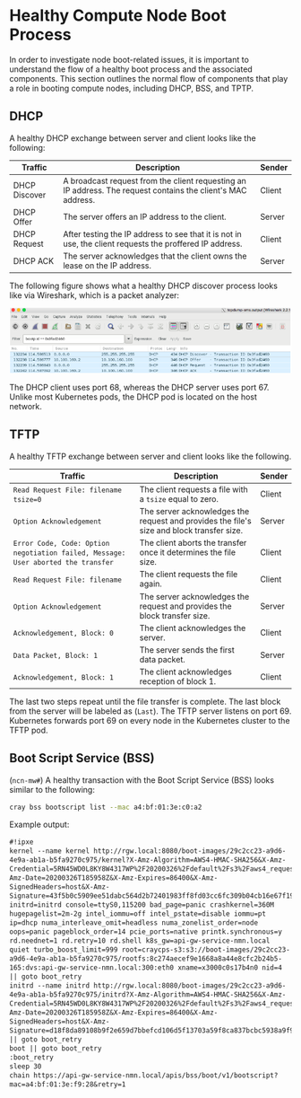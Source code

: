 # Healthy Compute Node Boot Process

In order to investigate node boot-related issues, it is important to understand the flow of a healthy boot process and the associated components.
This section outlines the normal flow of components that play a role in booting compute nodes, including DHCP, BSS, and TPTP.

## DHCP

A healthy DHCP exchange between server and client looks like the following:

|Traffic|Description|Sender|
|-------|-----------|------|
|DHCP Discover|A broadcast request from the client requesting an IP address. The request contains the client's MAC address.|Client|
|DHCP Offer|The server offers an IP address to the client.|Server|
|DHCP Request|After testing the IP address to see that it is not in use, the client requests the proffered IP address.|Client|
|DHCP ACK|The server acknowledges that the client owns the lease on the IP address.|Server|

The following figure shows what a healthy DHCP discover process looks like via Wireshark, which is a packet analyzer:

![Healthy DHCP Discover Sequence Displayed on the Wireshark UI](../../img/operations/Wireshark_Healthy_DHCP_Discover_Sequence.png)

The DHCP client uses port 68, whereas the DHCP server uses port 67. Unlike most Kubernetes pods, the DHCP pod is located on the host network.

## TFTP

A healthy TFTP exchange between server and client looks like the following.

|Traffic|Description|Sender|
|-------|-----------|------|
|`Read Request File: filename tsize=0`|The client requests a file with a `tsize` equal to zero.|Client|
|`Option Acknowledgement`|The server acknowledges the request and provides the file's size and block transfer size.|Server|
|`Error Code, Code: Option negotiation failed, Message: User aborted the transfer`|The client aborts the transfer once it determines the file size.|Client|
|`Read Request File: filename`|The client requests the file again.|Client|
|`Option Acknowledgement`|The server acknowledges the request and provides the block transfer size.|Server|
|`Acknowledgement, Block: 0`|The client acknowledges the server.|Client|
|`Data Packet, Block: 1`|The server sends the first data packet.|Server|
|`Acknowledgement, Block: 1`|The client acknowledges reception of block 1.|Client|

The last two steps repeat until the file transfer is complete. The last block from the server will be labeled as \(`Last`\). The TFTP server listens on port 69. Kubernetes forwards port 69 on every node in the Kubernetes cluster to the TFTP pod.

## Boot Script Service \(BSS\)

(`ncn-mw#`) A healthy transaction with the Boot Script Service \(BSS\) looks similar to the following:

```bash
cray bss bootscript list --mac a4:bf:01:3e:c0:a2
```

Example output:

```text
#!ipxe
kernel --name kernel http://rgw.local:8080/boot-images/29c2cc23-a9d6-4e9a-ab1a-b5fa9270c975/kernel?X-Amz-Algorithm=AWS4-HMAC-SHA256&X-Amz-Credential=5RN45WD0L8KY8W4317WP%2F20200326%2Fdefault%2Fs3%2Faws4_request&X-Amz-Date=20200326T185958Z&X-Amz-Expires=86400&X-Amz-SignedHeaders=host&X-Amz-Signature=43f5b0c5909ee51dabc564d2b72401983ff8fd03cc6fc309b04cb16e67f1989d initrd=initrd console=ttyS0,115200 bad_page=panic crashkernel=360M hugepagelist=2m-2g intel_iommu=off intel_pstate=disable iommu=pt ip=dhcp numa_interleave_omit=headless numa_zonelist_order=node oops=panic pageblock_order=14 pcie_ports=native printk.synchronous=y rd.neednet=1 rd.retry=10 rd.shell k8s_gw=api-gw-service-nmn.local quiet turbo_boost_limit=999 root=craycps-s3:s3://boot-images/29c2cc23-a9d6-4e9a-ab1a-b5fa9270c975/rootfs:8c274aecef9e1668a8a44e8cfc2b24b5-165:dvs:api-gw-service-nmn.local:300:eth0 xname=x3000c0s17b4n0 nid=4 || goto boot_retry
initrd --name initrd http://rgw.local:8080/boot-images/29c2cc23-a9d6-4e9a-ab1a-b5fa9270c975/initrd?X-Amz-Algorithm=AWS4-HMAC-SHA256&X-Amz-Credential=5RN45WD0L8KY8W4317WP%2F20200326%2Fdefault%2Fs3%2Faws4_request&X-Amz-Date=20200326T185958Z&X-Amz-Expires=86400&X-Amz-SignedHeaders=host&X-Amz-Signature=d18f8da89108b9f2e659d7bbefcd106d5f13703a59f8ca837bcbc5938a9f9cc5 || goto boot_retry
boot || goto boot_retry
:boot_retry
sleep 30
chain https://api-gw-service-nmn.local/apis/bss/boot/v1/bootscript?mac=a4:bf:01:3e:f9:28&retry=1
```
